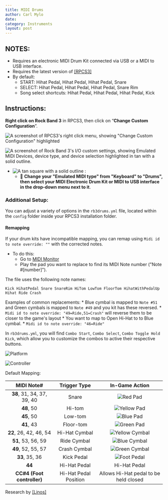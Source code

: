 ```yaml
---
title: MIDI Drums
author: Carl Mylo
date: 
category: Instruments
layout: post
---
```


## NOTES:

* Requires an electronic MIDI Drum Kit connected via USB or a MIDI to USB interface.
* Requires the latest version of [[RPCS3]](https://rpcs3.net/download)
* By default:
	* START: Hihat Pedal, Hihat Pedal, Hihat Pedal, Snare
	* SELECT: Hihat Pedal, Hihat Pedal, Hihat Pedal, Snare Rim
	* Song select shortcuts: Hihat Pedal, Hihat Pedal, Hihat Pedal, Kick

## Instructions:
**Right click on Rock Band 3** in RPCS3, then click on “**Change Custom Configuration**”.  

![A screenshot of RPCS3's right click menu, showing "Change Custom Configuration" highlighted](https://github.com/carlmylo/rb3-pc/blob/main/images/cust/pcs3customconfigchange.png "Change Custom Configuration")

![A screenshot of Rock Band 3's I/O custom settings, showing Emulated MIDI Devices, device type, and device selection highlighted in tan with a solid outline.](https://github.com/carlmylo/rb3-pc/blob/main/images/cust/iod.png "I/O")
* ![A tan square with a solid outline](https://github.com/carlmylo/rb3-pc/blob/main/images/cust/smalltan.png "Tan Square") : 
	* 🥁 **Change your "Emulated MIDI type" from "Keyboard" to "Drums", then select your MIDI Electronic Drum Kit or MIDI to USB interface in the drop-down menu next to it**.

### Additional Setup:

You can adjust a variety of options in the `rb3drums.yml` file, located within the `config` folder inside your RPCS3 installation folder.

#### Remapping
If your drum kits have incompatible mapping, you can remap using `Midi id to note override: ""` with the corrected notes.
* To do this:
	* Go to [MIDI Monitor](https://www.midimonitor.com/)
	* Play the pad you want to replace to find its MIDI Note number ("Note #[number]").

The file uses the following note names:

`Kick
HihatPedal
Snare
SnareRim
HiTom
LowTom
FloorTom
HihatWithPedalUp
Hihat
Ride
Crash`

Examples of common replacements:
	* Blue cymbal is mapped to `Note #51` and Green cymbals is mapped to `Note #49` and you kit has these reversed.
		* `Midi id to note override: "49=Ride,51=Crash"` will reverse them to be closer to the game's layout
	* You want to map to Open Hi-Hat to to Blue cymbal.
		* `Midi id to note override: "46=Ride"`

In `rb3drums.yml`, you will find `Combo Start`, `Combo Select`, `Combo Toggle Hold Kick`, which allow you to customize the combos to active their respective buttons.


![Platform](platform.png "Platform") 

![Controller](controller.png "Controller") 

Default Mapping:

| **MIDI Note#** | **Trigger Type** | **In-Game Action** |
|:--------:|:-------------------:|:-----------------:|
| **38**, 31, 34, 37, 39, 40 | Snare | ![Red Pad](https://github.com/carlmylo/rb3-pc/blob/main/images/btns/drms/rb/rp.png "Red Pad") |
| **48**, 50 | Hi-tom | ![Yellow Pad](https://github.com/carlmylo/rb3-pc/blob/main/images/btns/drms/rb/yp.png "Yellow Pad") |
| **45**, 50 | Low-tom | ![Blue Pad](https://github.com/carlmylo/rb3-pc/blob/main/images/btns/drms/rb/bp.png "Blue Pad") |
| **41**, 43 | Floor-tom | ![Green Pad](https://github.com/carlmylo/rb3-pc/blob/main/images/btns/drms/rb/gp.png "Green Pad") |
| **22**, 26, 42, 46, 54 | Hi-Hat Cymbal | ![Yellow Cymbal](https://github.com/carlmylo/rb3-pc/blob/main/images/btns/drms/rb/yc.png "Yellow Cymbal") |
| **51**, 53, 56, 59 | Ride Cymbal | ![Blue Cymbal](https://github.com/carlmylo/rb3-pc/blob/main/images/btns/drms/rb/bc.png "Blue Cymbal") |
| **49**, 52, 55, 57 | Crash Cymbal | ![Green Cymbal](https://github.com/carlmylo/rb3-pc/blob/main/images/btns/drms/rb/gc.png "Green Cymbal") |
| **33**, 35, 36 | Kick Pedal | ![Foot Pedal](https://github.com/carlmylo/rb3-pc/blob/main/images/btns/drms/rb/kp.png "Foot Pedal") |
| **44** | Hi-Hat Pedal | Hi-Hat Pedal |
| **CC#4 (Foot controller)** | Hi-Hat Pedal Position | Allows Hi-Hat pedal to be held closed |


Research by [[Linos]](https://www.youtube.com/@LinosMelendi)